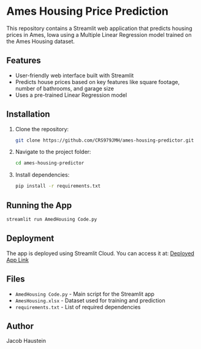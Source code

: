 # Ames Housing Price Prediction

This repository contains a Streamlit web application that predicts housing prices in Ames, Iowa using a Multiple Linear Regression model trained on the Ames Housing dataset.

## Features
- User-friendly web interface built with Streamlit
- Predicts house prices based on key features like square footage, number of bathrooms, and garage size
- Uses a pre-trained Linear Regression model

## Installation
1. Clone the repository:
   ```bash
   git clone https://github.com/CRS979JMH/ames-housing-predictor.git
   ```
2. Navigate to the project folder:
   ```bash
   cd ames-housing-predictor
   ```
3. Install dependencies:
   ```bash
   pip install -r requirements.txt
   ```

## Running the App
```bash
streamlit run AmedHousing Code.py
```

## Deployment
The app is deployed using Streamlit Cloud. You can access it at:
[Deployed App Link](https://share.streamlit.io/CRS979JMH/ames-housing-predictor)

## Files
- `AmedHousing Code.py` - Main script for the Streamlit app
- `AmesHousing.xlsx` - Dataset used for training and prediction
- `requirements.txt` - List of required dependencies

## Author
Jacob Haustein


